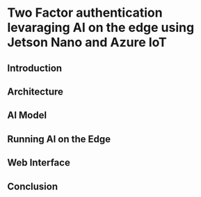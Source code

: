 # Two Factor authentication levaraging AI on the edge using Jetson Nano and Azure IoT
## Introduction
## Architecture
## AI Model
## Running AI on the Edge
## Web Interface
## Conclusion
